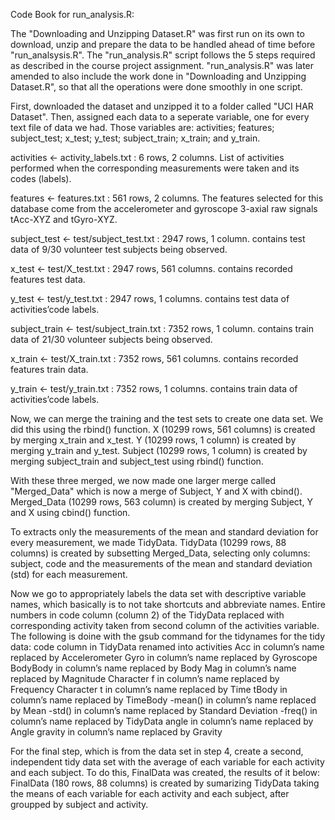 Code Book for run_analysis.R:

The "Downloading and Unzipping Dataset.R" was first run on its own to download, unzip and prepare the data to be handled ahead of time 
before "run_analsysis.R".
The "run_analysis.R" script follows the 5 steps required as described in the course project assignment.
"run_analysis.R" was later amended to also include the work done in "Downloading and Unzipping Dataset.R", so that all the operations 
were done smoothly in one script.

First, downloaded the dataset and unzipped it to a folder called "UCI HAR Dataset".
Then, assigned each data to a seperate variable, one for every text file of data we had.
Those variables are: activities; features; subject_test; x_test; y_test; subject_train; x_train; and y_train.

  activities <- activity_labels.txt : 6 rows, 2 columns.
    List of activities performed when the corresponding measurements were taken and its codes (labels).
    
  features <- features.txt : 561 rows, 2 columns.
    The features selected for this database come from the accelerometer and gyroscope 3-axial raw signals tAcc-XYZ and tGyro-XYZ.
    
  subject_test <- test/subject_test.txt : 2947 rows, 1 column.
    contains test data of 9/30 volunteer test subjects being observed.
    
  x_test <- test/X_test.txt : 2947 rows, 561 columns.
    contains recorded features test data.
    
  y_test <- test/y_test.txt : 2947 rows, 1 columns.
    contains test data of activities’code labels.
    
  subject_train <- test/subject_train.txt : 7352 rows, 1 column.
    contains train data of 21/30 volunteer subjects being observed.
    
  x_train <- test/X_train.txt : 7352 rows, 561 columns.
    contains recorded features train data.
    
  y_train <- test/y_train.txt : 7352 rows, 1 columns.
    contains train data of activities’code labels.
   
Now, we can merge the training and the test sets to create one data set.
We did this using the rbind() function. 
X (10299 rows, 561 columns) is created by merging x_train and x_test.
Y (10299 rows, 1 column) is created by merging y_train and y_test.
Subject (10299 rows, 1 column) is created by merging subject_train and subject_test using rbind() function.

With these three merged, we now made one larger merge called "Merged_Data" which is now a merge of Subject, Y and X with cbind().
Merged_Data (10299 rows, 563 column) is created by merging Subject, Y and X using cbind() function.

To extracts only the measurements of the mean and standard deviation for every measurement, we made TidyData.
TidyData (10299 rows, 88 columns) is created by subsetting Merged_Data, selecting only columns: subject, code and the measurements 
of the mean and standard deviation (std) for each measurement.

Now we go to appropriately labels the data set with descriptive variable names, which basically is to not take shortcuts and abbreviate names.
Entire numbers in code column (column 2) of the TidyData replaced with corresponding activity taken from second column of the activities variable.
  The following is doine with the gsub command for the tidynames for the tidy data:
    code column in TidyData renamed into activities
    Acc in column’s name replaced by Accelerometer
    Gyro in column’s name replaced by Gyroscope
    BodyBody in column’s name replaced by Body
    Mag in column’s name replaced by Magnitude
    Character f in column’s name replaced by Frequency
    Character t in column’s name replaced by Time
    tBody in column’s name replaced by TimeBody
    -mean() in column’s name replaced by Mean
    -std() in column’s name replaced by Standard Deviation
    -freq() in column’s name replaced by TidyData
    angle in column’s name replaced by Angle
    gravity in column’s name replaced by Gravity
    
For the final step, which is from the data set in step 4, create a second, independent tidy data set with the average of each variable for 
each activity and each subject.
  To do this, FinalData was created, the results of it below:
    FinalData (180 rows, 88 columns) is created by sumarizing TidyData taking the means of each variable for each activity 
    and each subject, after groupped by subject and activity.
    
